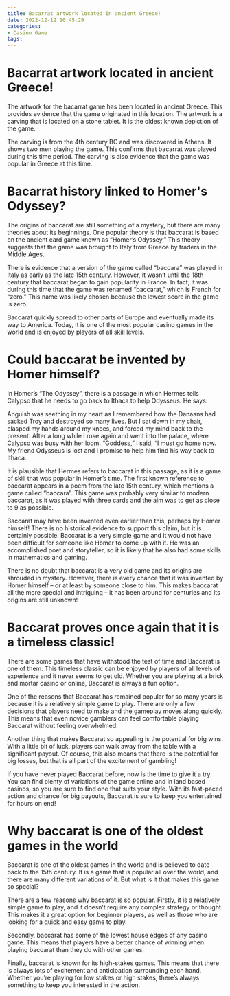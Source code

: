 ```yaml
---
title: Bacarrat artwork located in ancient Greece!
date: 2022-12-12 10:45:29
categories:
- Casino Game
tags:
---
```



#  Bacarrat artwork located in ancient Greece!

The artwork for the bacarrat game has been located in ancient Greece. This provides evidence that the game originated in this location. The artwork is a carving that is located on a stone tablet. It is the oldest known depiction of the game.

The carving is from the 4th century BC and was discovered in Athens. It shows two men playing the game. This confirms that bacarrat was played during this time period. The carving is also evidence that the game was popular in Greece at this time.

#  Bacarrat history linked to Homer's Odyssey?

The origins of baccarat are still something of a mystery, but there are many theories about its beginnings. One popular theory is that baccarat is based on the ancient card game known as “Homer’s Odyssey.” This theory suggests that the game was brought to Italy from Greece by traders in the Middle Ages.

There is evidence that a version of the game called “baccara” was played in Italy as early as the late 15th century. However, it wasn’t until the 18th century that baccarat began to gain popularity in France. In fact, it was during this time that the game was renamed “baccarat,” which is French for “zero.” This name was likely chosen because the lowest score in the game is zero.

Baccarat quickly spread to other parts of Europe and eventually made its way to America. Today, it is one of the most popular casino games in the world and is enjoyed by players of all skill levels.

#  Could baccarat be invented by Homer himself?

In Homer’s “The Odyssey”, there is a passage in which Hermes tells Calypso that he needs to go back to Ithaca to help Odysseus. He says:

Anguish was seething in my heart as I remembered how the Danaans had sacked Troy and destroyed so many lives. But I sat down in my chair, clasped my hands around my knees, and forced my mind back to the present. After a long while I rose again and went into the palace, where Calypso was busy with her loom. “Goddess,” I said, “I must go home now. My friend Odysseus is lost and I promise to help him find his way back to Ithaca.

It is plausible that Hermes refers to baccarat in this passage, as it is a game of skill that was popular in Homer’s time. The first known reference to baccarat appears in a poem from the late 15th century, which mentions a game called “baccara”. This game was probably very similar to modern baccarat, as it was played with three cards and the aim was to get as close to 9 as possible.

Baccarat may have been invented even earlier than this, perhaps by Homer himself! There is no historical evidence to support this claim, but it is certainly possible. Baccarat is a very simple game and it would not have been difficult for someone like Homer to come up with it. He was an accomplished poet and storyteller, so it is likely that he also had some skills in mathematics and gaming.

There is no doubt that baccarat is a very old game and its origins are shrouded in mystery. However, there is every chance that it was invented by Homer himself – or at least by someone close to him. This makes baccarat all the more special and intriguing – it has been around for centuries and its origins are still unknown!

#  Baccarat proves once again that it is a timeless classic!

There are some games that have withstood the test of time and Baccarat is one of them. This timeless classic can be enjoyed by players of all levels of experience and it never seems to get old. Whether you are playing at a brick and mortar casino or online, Baccarat is always a fun option.

One of the reasons that Baccarat has remained popular for so many years is because it is a relatively simple game to play. There are only a few decisions that players need to make and the gameplay moves along quickly. This means that even novice gamblers can feel comfortable playing Baccarat without feeling overwhelmed.

Another thing that makes Baccarat so appealing is the potential for big wins. With a little bit of luck, players can walk away from the table with a significant payout. Of course, this also means that there is the potential for big losses, but that is all part of the excitement of gambling!

If you have never played Baccarat before, now is the time to give it a try. You can find plenty of variations of the game online and in land based casinos, so you are sure to find one that suits your style. With its fast-paced action and chance for big payouts, Baccarat is sure to keep you entertained for hours on end!

#  Why baccarat is one of the oldest games in the world

Baccarat is one of the oldest games in the world and is believed to date back to the 15th century. It is a game that is popular all over the world, and there are many different variations of it. But what is it that makes this game so special?

There are a few reasons why baccarat is so popular. Firstly, it is a relatively simple game to play, and it doesn’t require any complex strategy or thought. This makes it a great option for beginner players, as well as those who are looking for a quick and easy game to play.

Secondly, baccarat has some of the lowest house edges of any casino game. This means that players have a better chance of winning when playing baccarat than they do with other games.

Finally, baccarat is known for its high-stakes games. This means that there is always lots of excitement and anticipation surrounding each hand. Whether you’re playing for low stakes or high stakes, there’s always something to keep you interested in the action.